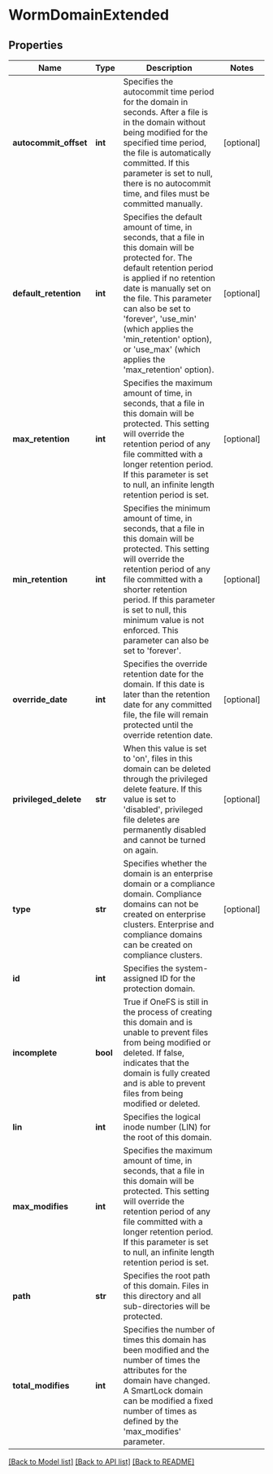 # WormDomainExtended

## Properties
Name | Type | Description | Notes
------------ | ------------- | ------------- | -------------
**autocommit_offset** | **int** | Specifies the autocommit time period for the domain in seconds.  After a file is in the domain without being modified for the specified time period, the file is automatically committed. If this parameter is set to null, there is no autocommit time, and files must be committed manually. | [optional] 
**default_retention** | **int** | Specifies the default amount of time, in seconds, that a file in this domain will be protected for. The default retention period is applied if no retention date is manually set on the file. This parameter can also be set to &#39;forever&#39;, &#39;use_min&#39; (which applies the &#39;min_retention&#39; option), or &#39;use_max&#39; (which applies the &#39;max_retention&#39; option). | [optional] 
**max_retention** | **int** | Specifies the maximum amount of time, in seconds, that a file in this domain will be protected. This setting will override the retention period of any file committed with a longer retention period. If this parameter is set to null, an infinite length retention period is set. | [optional] 
**min_retention** | **int** | Specifies the minimum amount of time, in seconds, that a file in this domain will be protected. This setting will override the retention period of any file committed with a shorter retention period. If this parameter is set to null, this minimum value is not enforced. This parameter can also be set to &#39;forever&#39;. | [optional] 
**override_date** | **int** | Specifies the override retention date for the domain. If this date is later than the retention date for any committed file, the file will remain protected until the override retention date. | [optional] 
**privileged_delete** | **str** | When this value is set to &#39;on&#39;, files in this domain can be deleted through the privileged delete feature. If this value is set to &#39;disabled&#39;, privileged file deletes are permanently disabled and cannot be turned on again. | [optional] 
**type** | **str** | Specifies whether the domain is an enterprise domain or a compliance domain. Compliance domains can not be created on enterprise clusters. Enterprise and compliance domains can be created on compliance clusters. | [optional] 
**id** | **int** | Specifies the system-assigned ID for the protection domain. | 
**incomplete** | **bool** | True if OneFS is still in the process of creating this domain and is unable to prevent files from being modified or deleted. If false, indicates that the domain is fully created and is able to prevent files from being modified or deleted. | 
**lin** | **int** | Specifies the logical inode number (LIN) for the root of this domain. | 
**max_modifies** | **int** | Specifies the maximum amount of time, in seconds, that a file in this domain will be protected. This setting will override the retention period of any file committed with a longer retention period. If this parameter is set to null, an infinite length retention period is set. | 
**path** | **str** | Specifies the root path of this domain. Files in this directory and all sub-directories will be protected. | 
**total_modifies** | **int** | Specifies the number of times this domain has been modified and the number of times the attributes for the domain have changed. A SmartLock domain can be modified a fixed number of times as defined by the &#39;max_modifies&#39; parameter. | 

[[Back to Model list]](../README.md#documentation-for-models) [[Back to API list]](../README.md#documentation-for-api-endpoints) [[Back to README]](../README.md)


